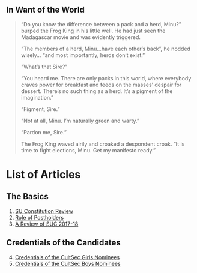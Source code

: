 <!-- TITLE: Whisper in the Woods Vol 1 Issue 4 -->
<!-- SUBTITLE: Published April 2018 -->


## In Want of the World

> “Do you know the difference between a pack and a herd, Minu?” burped the Frog King in his little
> well. He had just seen the Madagascar movie and was evidently triggered.
> 
> “The members of a herd, Minu…have each other’s back”, he nodded wisely… “and most importantly,
> herds don’t exist.”
> 
> “What’s that Sire?”
> 
> “You heard me. There are only packs in this world, where everybody craves power for breakfast and
> feeds on the masses’ despair for dessert. There’s no such thing as a herd. It’s a pigment of the
> imagination.”
> 
> “Figment, Sire.”
> 
> “Not at all, Minu. I’m naturally green and warty.”
> 
> “Pardon me, Sire.”
> 
> The Frog King waved airily and croaked a despondent croak. “It is time to fight elections, Minu. Get
> my manifesto ready.”

# List of Articles
## The Basics
1. [SU Constitution Review](/orgs/journal-club/whispers-in-the-woods/vol-1/4/constitution-review)
2. [Role of Postholders](/orgs/journal-club/whispers-in-the-woods/vol-1/4/post-holders)
3. [A Review of SUC 2017-18](/orgs/journal-club/whispers-in-the-woods/vol-1/4/suc-2017-18)

## Credentials of the Candidates
4. [Credentials of the CultSec Girls Nominees](/orgs/journal-club/whispers-in-the-woods/vol-1/4/cult-sec-creds)
5. [Credentials of the CultSec Boys Nominees](/orgs/journal-club/whispers-in-the-woods/vol-1/4/cult-sec-boys-creds)